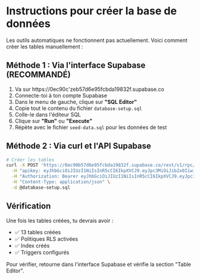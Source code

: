 # Instructions pour créer la base de données

Les outils automatiques ne fonctionnent pas actuellement. Voici comment créer les tables manuellement :

## Méthode 1 : Via l'interface Supabase (RECOMMANDÉ)

1. Va sur https://0ec90c'zeb57d6e95fcbda19832f.supabase.co
2. Connecte-toi à ton compte Supabase
3. Dans le menu de gauche, clique sur **"SQL Editor"**
4. Copie tout le contenu du fichier `database-setup.sql`
5. Colle-le dans l'éditeur SQL
6. Clique sur **"Run"** ou **"Execute"**
7. Répète avec le fichier `seed-data.sql` pour les données de test

## Méthode 2 : Via curl et l'API Supabase

```bash
# Créer les tables
curl -X POST 'https://0ec90b57d6e95fcbda19832f.supabase.co/rest/v1/rpc/exec_sql' \
  -H "apikey: eyJhbGciOiJIUzI1NiIsInR5cCI6IkpXVCJ9.eyJpc3MiOiJib2x0IiwicmVmIjoiMGVjOTBiNTdkNmU5NWZjYmRhMTk4MzJmIiwicm9sZSI6ImFub24iLCJpYXQiOjE3NTg4ODE1NzQsImV4cCI6MTc1ODg4MTU3NH0.9I8-U0x86Ak8t2DGaIk0HfvTSLsAyzdnz-Nw00mMkKw" \
  -H "Authorization: Bearer eyJhbGciOiJIUzI1NiIsInR5cCI6IkpXVCJ9.eyJpc3MiOiJib2x0IiwicmVmIjoiMGVjOTBiNTdkNmU5NWZjYmRhMTk4MzJmIiwicm9sZSI6ImFub24iLCJpYXQiOjE3NTg4ODE1NzQsImV4cCI6MTc1ODg4MTU3NH0.9I8-U0x86Ak8t2DGaIk0HfvTSLsAyzdnz-Nw00mMkKw" \
  -H "Content-Type: application/json" \
  -d @database-setup.sql
```

## Vérification

Une fois les tables créées, tu devrais avoir :
- ✅ 13 tables créées
- ✅ Politiques RLS activées
- ✅ Index créés
- ✅ Triggers configurés

Pour vérifier, retourne dans l'interface Supabase et vérifie la section "Table Editor".
